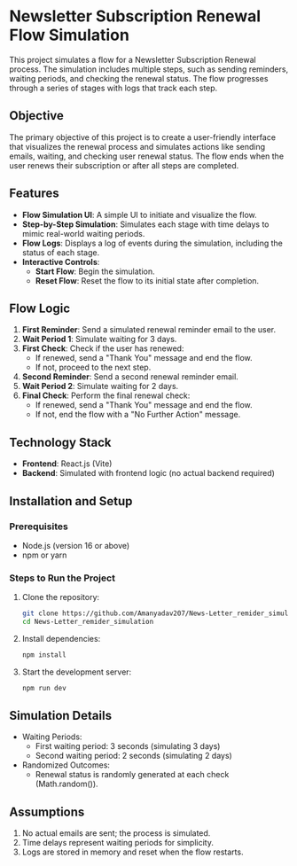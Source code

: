 # Newsletter Subscription Renewal Flow Simulation

This project simulates a flow for a Newsletter Subscription Renewal process. The simulation includes multiple steps, such as sending reminders, waiting periods, and checking the renewal status. The flow progresses through a series of stages with logs that track each step.

## Objective

The primary objective of this project is to create a user-friendly interface that visualizes the renewal process and simulates actions like sending emails, waiting, and checking user renewal status. The flow ends when the user renews their subscription or after all steps are completed.

## Features

- **Flow Simulation UI**: A simple UI to initiate and visualize the flow.
- **Step-by-Step Simulation**: Simulates each stage with time delays to mimic real-world waiting periods.
- **Flow Logs**: Displays a log of events during the simulation, including the status of each stage.
- **Interactive Controls**:
  - **Start Flow**: Begin the simulation.
  - **Reset Flow**: Reset the flow to its initial state after completion.

## Flow Logic

1. **First Reminder**: Send a simulated renewal reminder email to the user.
2. **Wait Period 1**: Simulate waiting for 3 days.
3. **First Check**: Check if the user has renewed:
   - If renewed, send a "Thank You" message and end the flow.
   - If not, proceed to the next step.
4. **Second Reminder**: Send a second renewal reminder email.
5. **Wait Period 2**: Simulate waiting for 2 days.
6. **Final Check**: Perform the final renewal check:
   - If renewed, send a "Thank You" message and end the flow.
   - If not, end the flow with a "No Further Action" message.

## Technology Stack

- **Frontend**: React.js (Vite)
- **Backend**: Simulated with frontend logic (no actual backend required)

## Installation and Setup

### Prerequisites

- Node.js (version 16 or above)
- npm or yarn

### Steps to Run the Project

1. Clone the repository:
   ```bash
   git clone https://github.com/Amanyadav207/News-Letter_remider_simulation
   cd News-Letter_remider_simulation

2. Install dependencies:
    ```bash 
    npm install

3. Start the development server:
    ```bash
    npm run dev

## Simulation Details
- Waiting Periods:
  - First waiting period: 3 seconds (simulating 3 days)
  - Second waiting period: 2 seconds (simulating 2 days)
- Randomized Outcomes:
  - Renewal status is randomly generated at each check (Math.random()).

## Assumptions
1. No actual emails are sent; the process is simulated.
2. Time delays represent waiting periods for simplicity.
3. Logs are stored in memory and reset when the flow restarts.

